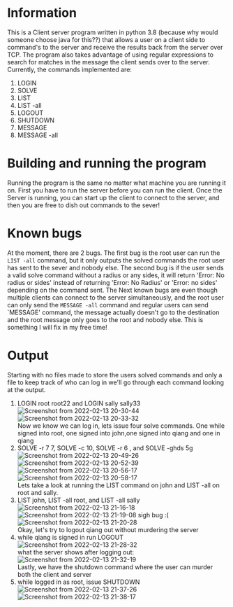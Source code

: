 # Information
This is a Client server program written in python 3.8 (because why would someone choose java for this??) that allows a user on a client side to command's to the server and receive the results back from the server over TCP. The program also takes advantage of using regular expressions to search for matches in the message the client sends over to the server.
Currently, the commands implemented are:
  1. LOGIN
  2. SOLVE
  3. LIST
  4. LIST -all
  5. LOGOUT
  6. SHUTDOWN
  7. MESSAGE
  8. MESSAGE -all

# Building and running the program 
Running the program is the same no matter what machine you are running it on. First you have to run the server before you can run the client. Once the Server is running, you can start up the client to connect to the server, and then you are free to dish out commands to the sever!

# Known bugs 
At the moment, there are 2 bugs. The first bug is the root user can run the `LIST -all` command, but it only outputs the solved commands the root user has sent to the sever and nobody else. The second bug is if the user sends a valid solve command without a radius or any sides, it will return 'Error: No radius or sides' instead of returning 'Error: No Radius' or 'Error: no sides' depending on the command sent. The 
Next known bugs are even though multiple clients can connect to the server simultaneously, and the root user can only send the `MESSAGE -all` command and regular users can send `MESSAGE' command, the message actually doesn't go to the destination and the root message only goes to the root and nobody else. This is something I will fix in my free time! 

# Output
Starting with no files made to store the users solved commands and only a file to keep track of who can log in we'll go through each command looking at the output.
  1. LOGIN root root22 and LOGIN sally sally33                                                                                                                  
  ![Screenshot from 2022-02-13 20-30-44](https://user-images.githubusercontent.com/69600850/153786188-81aa2233-7226-473d-b600-76732e822c8f.png)  <br>
  ![Screenshot from 2022-02-13 20-33-32](https://user-images.githubusercontent.com/69600850/153785942-ed6fda4b-3330-4722-8663-a3d10c093236.png)  
Now we know we can log in, lets issue four solve commands. One while signed into root, one signed into john,one signed into qiang and one in qiang
  2. SOLVE -r 7 7, SOLVE -c 10, SOLVE -r 6 , and SOLVE -ghds 5g
  ![Screenshot from 2022-02-13 20-49-26](https://user-images.githubusercontent.com/69600850/153786705-06a990fe-615f-4a31-83ad-93aa4b9b0d1c.png)  
  ![Screenshot from 2022-02-13 20-52-39](https://user-images.githubusercontent.com/69600850/153786909-ba9cc518-2275-42f4-9f7a-519a12a87b15.png)   
  ![Screenshot from 2022-02-13 20-56-17](https://user-images.githubusercontent.com/69600850/153787082-98fe7a2d-b27a-4c00-ae71-7889d04a4080.png)  
  ![Screenshot from 2022-02-13 20-58-17](https://user-images.githubusercontent.com/69600850/153787241-607f77fc-743c-4f0f-b18f-afc770e8ac8f.png)  
Lets take a look at running the LIST command on john and LIST -all on root and sally.  
  3. LIST john, LIST -all root, and LIST -all sally  
  ![Screenshot from 2022-02-13 21-16-18](https://user-images.githubusercontent.com/69600850/153788751-d3fd9817-165f-4c1a-88eb-d61b88ccf682.png)  
  ![Screenshot from 2022-02-13 21-19-08](https://user-images.githubusercontent.com/69600850/153788957-6a432a98-3c96-46a7-9d46-6fe4c648d5b5.png) sigh bug :(  
  ![Screenshot from 2022-02-13 21-20-28](https://user-images.githubusercontent.com/69600850/153789064-758fe37e-2e6f-4db0-acb9-3432b32261d1.png)  
Okay, let's try to logout qiang out without murdering the server  
  4. while qiang is signed in run LOGOUT  
  ![Screenshot from 2022-02-13 21-28-32](https://user-images.githubusercontent.com/69600850/153789999-6717c5ab-401a-49d2-8d87-74dcbb77015f.png)  
  what the server shows after logging out:  
  ![Screenshot from 2022-02-13 21-32-19](https://user-images.githubusercontent.com/69600850/153790280-aee49495-5274-4153-bc7e-d49e554a671e.png)  
 Lastly, we have the shutdown command where the user can murder both the client and server  
   5. while logged in as root, issue SHUTDOWN  
   ![Screenshot from 2022-02-13 21-37-26](https://user-images.githubusercontent.com/69600850/153790753-2aa478ea-3314-4ddd-b3a0-6bf42109ac79.png)  
   ![Screenshot from 2022-02-13 21-38-17](https://user-images.githubusercontent.com/69600850/153790795-9833ff69-19d2-4932-8a0b-63f44172760d.png)  

